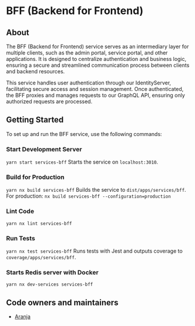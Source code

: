 # BFF (Backend for Frontend)

## About

The BFF (Backend for Frontend) service serves as an intermediary layer for multiple clients, such as the admin portal, service portal, and other applications. It is designed to centralize authentication and business logic, ensuring a secure and streamlined communication process between clients and backend resources.

This service handles user authentication through our IdentityServer, facilitating secure access and session management. Once authenticated, the BFF proxies and manages requests to our GraphQL API, ensuring only authorized requests are processed.

## Getting Started

To set up and run the BFF service, use the following commands:

### Start Development Server

`yarn start services-bff`
Starts the service on `localhost:3010`.

### Build for Production

`yarn nx build services-bff`
Builds the service to `dist/apps/services/bff`.
For production: `nx build services-bff --configuration=production`

### Lint Code

`yarn nx lint services-bff`

### Run Tests

`yarn nx test services-bff`
Runs tests with Jest and outputs coverage to `coverage/apps/services/bff`.

### Starts Redis server with Docker

`yarn nx dev-services services-bff`

## Code owners and maintainers

- [Aranja](https://github.com/orgs/island-is/teams/aranja/members)
